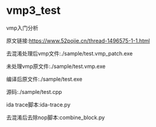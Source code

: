 # vmp3_test
vmp入门分析

原文链接:https://www.52pojie.cn/thread-1496575-1-1.html

去混淆处理后vmp文件:./sample/test.vmp_patch.exe

未处理vmp原文件:./sample/test.vmp.exe

编译后原文件:./sample/test.exe

源码:./sample/test.cpp

ida trace脚本:ida-trace.py

去混淆后去除nop脚本:combine_block.py